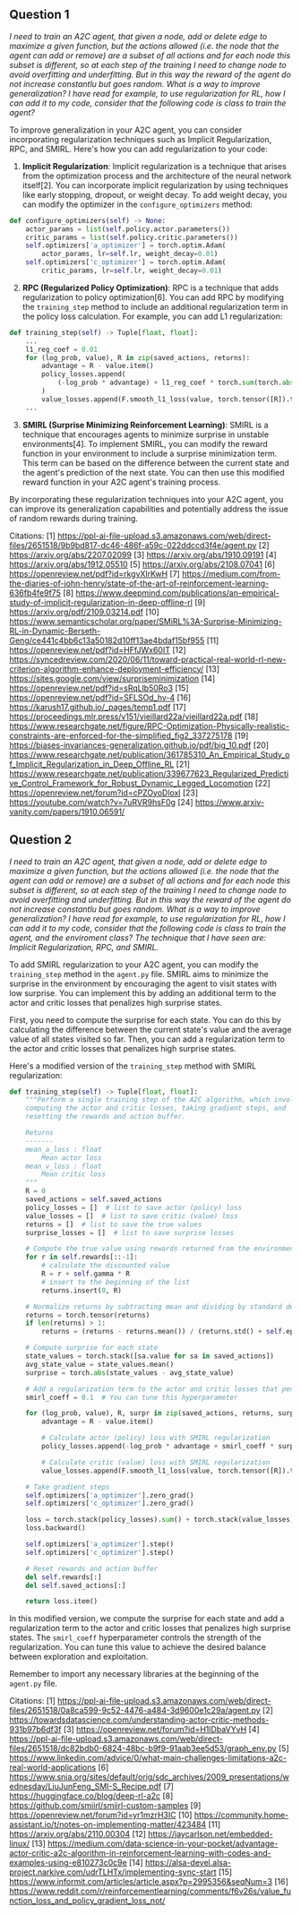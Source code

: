 ## Question 1
*I need to train an A2C agent, that given a node, add or delete edge to maximize a given function, but the actions allowed (i.e. the node that the agent can add or remove) are a subset of all actions and for each node this subset is different, so at each step of the training I need to change node to avoid overfitting and underfitting. But in this way the reward of the agent do not increase constantlu but goes random. What is a way to improve generalization? I have read for example, to use regularization for RL, how I can add it to my code, consider that the following code is class to train the agent?*

To improve generalization in your A2C agent, you can consider incorporating regularization techniques such as Implicit Regularization, RPC, and SMIRL. Here's how you can add regularization to your code:

1. **Implicit Regularization**: Implicit regularization is a technique that arises from the optimization process and the architecture of the neural network itself[2]. You can incorporate implicit regularization by using techniques like early stopping, dropout, or weight decay. To add weight decay, you can modify the optimizer in the `configure_optimizers` method:

```python
def configure_optimizers(self) -> None:
    actor_params = list(self.policy.actor.parameters())
    critic_params = list(self.policy.critic.parameters())
    self.optimizers['a_optimizer'] = torch.optim.Adam(
        actor_params, lr=self.lr, weight_decay=0.01)
    self.optimizers['c_optimizer'] = torch.optim.Adam(
        critic_params, lr=self.lr, weight_decay=0.01)
```

2. **RPC (Regularized Policy Optimization)**: RPC is a technique that adds regularization to policy optimization[6]. You can add RPC by modifying the `training_step` method to include an additional regularization term in the policy loss calculation. For example, you can add L1 regularization:

```python
def training_step(self) -> Tuple[float, float]:
    ...
    l1_reg_coef = 0.01
    for (log_prob, value), R in zip(saved_actions, returns):
        advantage = R - value.item()
        policy_losses.append(
            (-log_prob * advantage) + l1_reg_coef * torch.sum(torch.abs(self.policy.parameters()))
        )
        value_losses.append(F.smooth_l1_loss(value, torch.tensor([R]).to(self.device)))
    ...
```

3. **SMIRL (Surprise Minimizing Reinforcement Learning)**: SMIRL is a technique that encourages agents to minimize surprise in unstable environments[4]. To implement SMIRL, you can modify the reward function in your environment to include a surprise minimization term. This term can be based on the difference between the current state and the agent's prediction of the next state. You can then use this modified reward function in your A2C agent's training process.

By incorporating these regularization techniques into your A2C agent, you can improve its generalization capabilities and potentially address the issue of random rewards during training.

Citations:
[1] <https://ppl-ai-file-upload.s3.amazonaws.com/web/direct-files/2651518/9b9bd817-dc46-486f-a59c-022ddccd3f4e/agent.py>
[2] <https://arxiv.org/abs/2207.02099>
[3] <https://arxiv.org/abs/1910.09191>
[4] <https://arxiv.org/abs/1912.05510>
[5] <https://arxiv.org/abs/2108.07041>
[6] <https://openreview.net/pdf?id=rkgvXlrKwH>
[7] <https://medium.com/from-the-diaries-of-john-henry/state-of-the-art-of-reinforcement-learning-636fb4fe9f75>
[8] <https://www.deepmind.com/publications/an-empirical-study-of-implicit-regularization-in-deep-offline-rl>
[9] <https://arxiv.org/pdf/2109.03214.pdf>
[10] <https://www.semanticscholar.org/paper/SMiRL%3A-Surprise-Minimizing-RL-in-Dynamic-Berseth-Geng/ce441c4bb6c13a50182d10ff13ae4bdaf15bf955>
[11] <https://openreview.net/pdf?id=HFfJWx60IT>
[12] <https://syncedreview.com/2020/06/11/toward-practical-real-world-rl-new-criterion-algorithm-enhance-deployment-efficiency/>
[13] <https://sites.google.com/view/surpriseminimization>
[14] <https://openreview.net/pdf?id=sRqLlb50Ro3>
[15] <https://openreview.net/pdf?id=SFLSOd_hv-4>
[16] <https://karush17.github.io/_pages/temp1.pdf>
[17] <https://proceedings.mlr.press/v151/vieillard22a/vieillard22a.pdf>
[18] <https://www.researchgate.net/figure/RPC-Optimization-Physically-realistic-constraints-are-enforced-for-the-simplified_fig2_337275178>
[19] <https://biases-invariances-generalization.github.io/pdf/big_10.pdf>
[20] <https://www.researchgate.net/publication/361785310_An_Empirical_Study_of_Implicit_Regularization_in_Deep_Offline_RL>
[21] <https://www.researchgate.net/publication/339677623_Regularized_Predictive_Control_Framework_for_Robust_Dynamic_Legged_Locomotion>
[22] <https://openreview.net/forum?id=cPZOyoDloxl>
[23] <https://youtube.com/watch?v=7uRVR9hsF0g>
[24] <https://www.arxiv-vanity.com/papers/1910.06591/>


## Question 2
*I need to train an A2C agent, that given a node, add or delete edge to maximize a given function, but the actions allowed (i.e. the node that the agent can add or remove) are a subset of all actions and for each node this subset is different, so at each step of the training I need to change node to avoid overfitting and underfitting. But in this way the reward of the agent do not increase constantlu but goes random. What is a way to improve generalization? I have read for example, to use regularization for RL, how I can add it to my code, consider that the following code is class to train the agent, and the enviroment class? The technique that I have seen are: Implicit Regularization, RPC, and SMIRL.*

To add SMIRL regularization to your A2C agent, you can modify the `training_step` method in the `agent.py` file. SMIRL aims to minimize the surprise in the environment by encouraging the agent to visit states with low surprise. You can implement this by adding an additional term to the actor and critic losses that penalizes high surprise states.

First, you need to compute the surprise for each state. You can do this by calculating the difference between the current state's value and the average value of all states visited so far. Then, you can add a regularization term to the actor and critic losses that penalizes high surprise states.

Here's a modified version of the `training_step` method with SMIRL regularization:

```python
def training_step(self) -> Tuple[float, float]:
    """Perform a single training step of the A2C algorithm, which involves
    computing the actor and critic losses, taking gradient steps, and
    resetting the rewards and action buffer.

    Returns
    -------
    mean_a_loss : float
        Mean actor loss
    mean_v_loss : float
        Mean critic loss
    """
    R = 0
    saved_actions = self.saved_actions
    policy_losses = []  # list to save actor (policy) loss
    value_losses = []  # list to save critic (value) loss
    returns = []  # list to save the true values
    surprise_losses = []  # list to save surprise losses

    # Compute the true value using rewards returned from the environment
    for r in self.rewards[::-1]:
        # calculate the discounted value
        R = r + self.gamma * R
        # insert to the beginning of the list
        returns.insert(0, R)

    # Normalize returns by subtracting mean and dividing by standard deviation
    returns = torch.tensor(returns)
    if len(returns) > 1:
        returns = (returns - returns.mean()) / (returns.std() + self.eps)

    # Compute surprise for each state
    state_values = torch.stack([sa.value for sa in saved_actions])
    avg_state_value = state_values.mean()
    surprise = torch.abs(state_values - avg_state_value)

    # Add a regularization term to the actor and critic losses that penalizes high surprise states
    smirl_coeff = 0.1  # You can tune this hyperparameter

    for (log_prob, value), R, surpr in zip(saved_actions, returns, surprise):
        advantage = R - value.item()

        # Calculate actor (policy) loss with SMIRL regularization
        policy_losses.append(-log_prob * advantage + smirl_coeff * surpr)

        # Calculate critic (value) loss with SMIRL regularization
        value_losses.append(F.smooth_l1_loss(value, torch.tensor([R]).to(self.device)) + smirl_coeff * surpr)

    # Take gradient steps
    self.optimizers['a_optimizer'].zero_grad()
    self.optimizers['c_optimizer'].zero_grad()

    loss = torch.stack(policy_losses).sum() + torch.stack(value_losses).sum()
    loss.backward()

    self.optimizers['a_optimizer'].step()
    self.optimizers['c_optimizer'].step()

    # Reset rewards and action buffer
    del self.rewards[:]
    del self.saved_actions[:]

    return loss.item()
```

In this modified version, we compute the surprise for each state and add a regularization term to the actor and critic losses that penalizes high surprise states. The `smirl_coeff` hyperparameter controls the strength of the regularization. You can tune this value to achieve the desired balance between exploration and exploitation.

Remember to import any necessary libraries at the beginning of the `agent.py` file.

Citations:
[1] <https://ppl-ai-file-upload.s3.amazonaws.com/web/direct-files/2651518/0a8ca599-9c52-4476-a484-3d9600e1c29a/agent.py>
[2] <https://towardsdatascience.com/understanding-actor-critic-methods-931b97b6df3f>
[3] <https://openreview.net/forum?id=H1lDbaVYvH>
[4] <https://ppl-ai-file-upload.s3.amazonaws.com/web/direct-files/2651518/dc82bdb0-6824-48bc-b9f9-91aab3ee5d53/graph_env.py>
[5] <https://www.linkedin.com/advice/0/what-main-challenges-limitations-a2c-real-world-applications>
[6] <https://www.snia.org/sites/default/orig/sdc_archives/2009_presentations/wednesday/LiuJunFeng_SMI-S_Recipe.pdf>
[7] <https://huggingface.co/blog/deep-rl-a2c>
[8] <https://github.com/smiirl/smiirl-custom-samples>
[9] <https://openreview.net/forum?id=yr1mzrH3IC>
[10] <https://community.home-assistant.io/t/notes-on-implementing-matter/423484>
[11] <https://arxiv.org/abs/2110.00304>
[12] <https://jaycarlson.net/embedded-linux/>
[13] <https://medium.com/data-science-in-your-pocket/advantage-actor-critic-a2c-algorithm-in-reinforcement-learning-with-codes-and-examples-using-e810273c0c9e>
[14] <https://alsa-devel.alsa-project.narkive.com/udrTLHTx/implementing-sync-start>
[15] <https://www.informit.com/articles/article.aspx?p=2995356&seqNum=3>
[16] <https://www.reddit.com/r/reinforcementlearning/comments/f6v26s/value_function_loss_and_policy_gradient_loss_not/>
